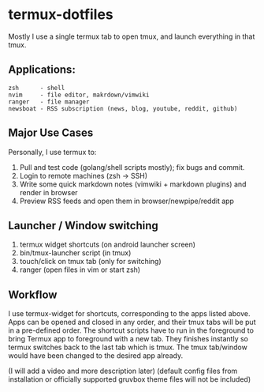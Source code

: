 # termux-dotfiles

Mostly I use a single termux tab to open tmux, and launch everything in that tmux.

## Applications:
```
zsh      - shell
nvim     - file editor, makrdown/vimwiki
ranger   - file manager
newsboat - RSS subscription (news, blog, youtube, reddit, github)
```

## Major Use Cases
Personally, I use termux to:
1. Pull and test code (golang/shell scripts mostly); fix bugs and commit.
2. Login to remote machines (zsh → SSH)
3. Write some quick markdown notes (vimwiki + markdown plugins) and render in browser
4. Preview RSS feeds and open them in browser/newpipe/reddit app

## Launcher / Window switching
1. termux widget shortcuts  (on android launcher screen)
2. bin/tmux-launcher script (in tmux)
3. touch/click on tmux tab  (only for switching)
4. ranger                   (open files in vim or start zsh)

## Workflow
I use termux-widget for shortcuts, corresponding to the apps listed above. Apps can be opened and closed in any order, and their tmux tabs will be put in a pre-defined order.
The shortcut scripts have to run in the foreground to bring Termux app to foreground with a new tab. They finishes instantly so termux switches back to the last tab which is tmux. The tmux tab/window would have been changed to the desired app already.


(I will add a video and more description later)
(default config files from installation or officially supported gruvbox theme files will not be included)

